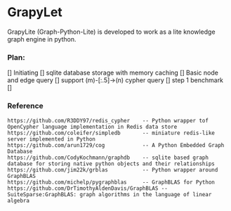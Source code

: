 # GrapyLet
GrapyLite (Graph-Python-Lite) is developed to work as a lite knowledge graph engine in python.

### Plan:
[] Initiating
[] sqlite database storage with memory caching
[] Basic node and edge query
[] support (m)-[:.5]->(n) cypher query
[] step 1 benchmark
[] 

### Reference
```
https://github.com/R3DDY97/redis_cypher    -- Python wrapper tof OpenCypher language implementation in Redis data store
https://github.com/coleifer/simpledb       -- miniature redis-like server implemented in Python
https://github.com/arun1729/cog            -- A Python Embedded Graph Database
https://github.com/CodyKochmann/graphdb    -- sqlite based graph database for storing native python objects and their relationships
https://github.com/jim22k/grblas           -- Python wrapper around GraphBLAS
https://github.com/michelp/pygraphblas     -- GraphBLAS for Python
https://github.com/DrTimothyAldenDavis/GraphBLAS --SuiteSparse:GraphBLAS: graph algorithms in the language of linear algebra
```
